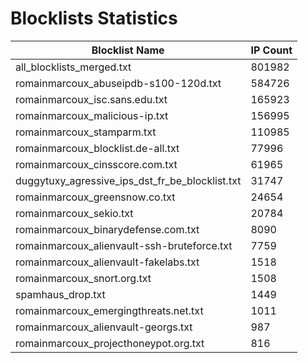# Blocklists Statistics
| Blocklist Name | IP Count |
|----|----|
| all_blocklists_merged.txt | 801982 |
| romainmarcoux_abuseipdb-s100-120d.txt | 584726 |
| romainmarcoux_isc.sans.edu.txt | 165923 |
| romainmarcoux_malicious-ip.txt | 156995 |
| romainmarcoux_stamparm.txt | 110985 |
| romainmarcoux_blocklist.de-all.txt | 77996 |
| romainmarcoux_cinsscore.com.txt | 61965 |
| duggytuxy_agressive_ips_dst_fr_be_blocklist.txt | 31747 |
| romainmarcoux_greensnow.co.txt | 24654 |
| romainmarcoux_sekio.txt | 20784 |
| romainmarcoux_binarydefense.com.txt | 8090 |
| romainmarcoux_alienvault-ssh-bruteforce.txt | 7759 |
| romainmarcoux_alienvault-fakelabs.txt | 1518 |
| romainmarcoux_snort.org.txt | 1508 |
| spamhaus_drop.txt | 1449 |
| romainmarcoux_emergingthreats.net.txt | 1011 |
| romainmarcoux_alienvault-georgs.txt | 987 |
| romainmarcoux_projecthoneypot.org.txt | 816 |
